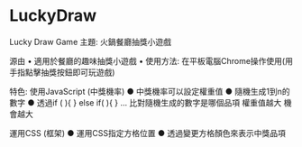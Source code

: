 # LuckyDraw
Lucky Draw Game
主題: 火鍋餐廳抽獎小遊戲

源由 
• 適用於餐廳的趣味抽獎小遊戲 
• 使用方法: 在平板電腦Chrome操作使用(用手指點擊抽獎按鈕即可玩遊戲)

特色: 
使用JavaScript (中獎機率) 
● 中獎機率可以設定權重值 
● 隨機生成1到n的數字 
● 透過if ( ){ } else if( ){ } … 比對隨機生成的數字是哪個品項 權重值越大 機會越大

運用CSS (框架) 
● 運用CSS指定方格位置
● 透過變更方格顏色來表示中獎品項
